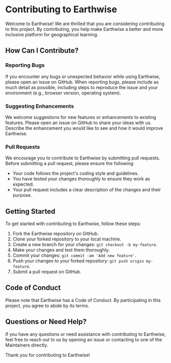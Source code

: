 # Contributing to Earthwise

Welcome to Earthwise! We are thrilled that you are considering contributing to this project. By contributing, you help make Earthwise a better and more inclusive platform for geographical learning.

## How Can I Contribute?

### Reporting Bugs

If you encounter any bugs or unexpected behavior while using Earthwise, please open an issue on GitHub. When reporting bugs, please include as much detail as possible, including steps to reproduce the issue and your environment (e.g., browser version, operating system).

### Suggesting Enhancements

We welcome suggestions for new features or enhancements to existing features. Please open an issue on GitHub to share your ideas with us. Describe the enhancement you would like to see and how it would improve Earthwise.

### Pull Requests

We encourage you to contribute to Earthwise by submitting pull requests. Before submitting a pull request, please ensure the following:

- Your code follows the project's coding style and guidelines.
- You have tested your changes thoroughly to ensure they work as expected.
- Your pull request includes a clear description of the changes and their purpose.

## Getting Started

To get started with contributing to Earthwise, follow these steps:

1. Fork the Earthwise repository on GitHub.
2. Clone your forked repository to your local machine.
3. Create a new branch for your changes: `git checkout -b my-feature`.
4. Make your changes and test them thoroughly.
5. Commit your changes: `git commit -am 'Add new feature'`.
6. Push your changes to your forked repository: `git push origin my-feature`.
7. Submit a pull request on GitHub.

## Code of Conduct

Please note that Earthwise has a Code of Conduct. By participating in this project, you agree to abide by its terms.

## Questions or Need Help?

If you have any questions or need assistance with contributing to Earthwise, feel free to reach out to us by opening an issue or contacting to one of the Maintainers directly.

Thank you for contributing to Earthwise!
